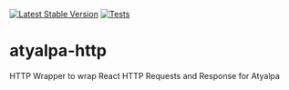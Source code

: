 [![Latest Stable Version](https://img.shields.io/packagist/v/atyalpa/http)](https://packagist.org/packages/atyalpa/http)
[![Tests](https://github.com/Atyalpa/http/actions/workflows/php.yml/badge.svg)](https://github.com/Atyalpa/http/actions/workflows/php.yml)

# atyalpa-http

HTTP Wrapper to wrap React HTTP Requests and Response for Atyalpa
